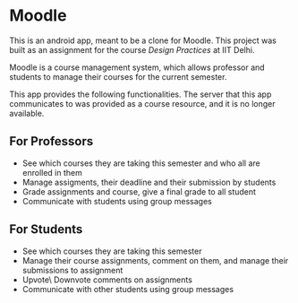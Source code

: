 # Moodle 

This is an android app, meant to be a clone for Moodle. This project was built as an assignment for the course _Design Practices_ at IIT Delhi.

Moodle is a course management system, which allows professor and students to manage their courses for the current semester.

This app provides the following functionalities. The server that this app communicates to was provided as a course resource, and it is no longer available.
## For Professors
 * See which courses they are taking this semester and who all are enrolled in them
 * Manage assigments, their deadline and their submission by students
 * Grade assignments and course, give a final grade to all student
 * Communicate with students using group messages

## For Students
* See which courses they are taking this semester 
* Manage their course assignments, comment on them, and manage their submissions to assignment
* Upvote\ Downvote comments on assignments
* Communicate with other students using group messages